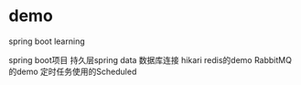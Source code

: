 # demo
spring boot learning

spring boot项目
持久层spring data
数据库连接 hikari
redis的demo
RabbitMQ的demo
定时任务使用的Scheduled
